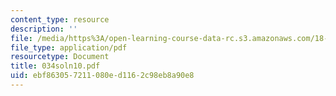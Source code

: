 ```yaml
---
content_type: resource
description: ''
file: /media/https%3A/open-learning-course-data-rc.s3.amazonaws.com/18-034-honors-differential-equations-spring-2004/ebf863057211080ed1162c98eb8a90e8_034soln10.pdf
file_type: application/pdf
resourcetype: Document
title: 034soln10.pdf
uid: ebf86305-7211-080e-d116-2c98eb8a90e8
---
```

